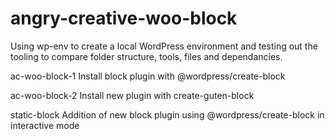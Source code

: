 # angry-creative-woo-block

Using wp-env to create a local WordPress environment and testing out the tooling to compare folder structure, tools, files and dependancies.

ac-woo-block-1
Install block plugin with @wordpress/create-block

ac-woo-block-2
Install new plugin with create-guten-block

static-block
Addition of new block plugin using @wordpress/create-block in interactive mode
